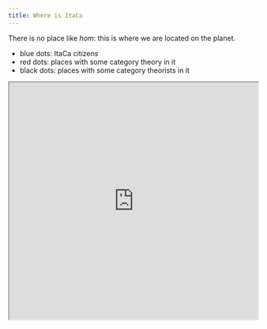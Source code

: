 ```yaml
---
title: Where is ItaCa
---
```


There is no place like _hom_: this is where we are located on the planet.

- blue dots: ItaCa citizens
- red dots: places with some category theory in it
- black dots: places with some category theorists in it

<!-- E' il caso di inserire tanta gente?
Also, cosa dite del file itaca.json che contiene nomi e affiliazioni di
tutti i sottoscriventi al google group? Ovviamente quella lista non è da divulgare.
Ma possiamo usarla per determinare le coordinate delle varie ubicazioni.
 -->

<iframe src="https://www.google.com/maps/d/u/0/embed?mid=1nJatvBrmpbiKkBFN9nTUkm7a-r0XdQ0e" width="100%" height="480"></iframe>
